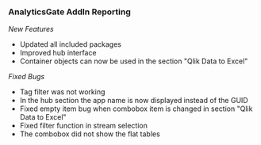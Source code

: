 ### AnalyticsGate AddIn Reporting

*New Features*
- Updated all included packages
- Improved hub interface
- Container objects can now be used in the section "Qlik Data to Excel"

*Fixed Bugs*
- Tag filter was not working
- In the hub section the app name is now displayed instead of the GUID
- Fixed empty item bug when combobox item is changed in section "Qlik Data to Excel"
- Fixed filter function in stream selection
- The combobox did not show the flat tables
